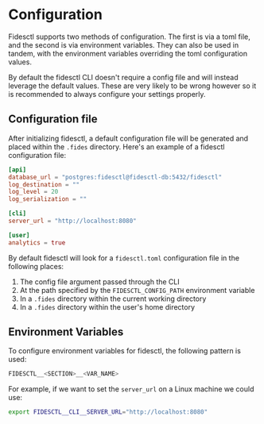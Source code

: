 # Configuration

Fidesctl supports two methods of configuration. The first is via a toml file, and the second is via environment variables. They can also be used in tandem, with the environment variables overriding the toml configuration values.

By default the fidesctl CLI doesn't require a config file and will instead leverage the default values. These are very likely to be wrong however so it is recommended to always configure your settings properly.

## Configuration file

After initializing fidesctl, a default configuration file will be generated and placed within the `.fides` directory. Here's an example of a fidesctl configuration file:

```toml title="fidesctl.toml"
[api]
database_url = "postgres:fidesctl@fidesctl-db:5432/fidesctl"
log_destination = ""
log_level = 20
log_serialization = ""

[cli]
server_url = "http://localhost:8080"

[user]
analytics = true
```

By default fidesctl will look for a `fidesctl.toml` configuration file in the following places:

1. The config file argument passed through the CLI
1. At the path specified by the `FIDESCTL_CONFIG_PATH` environment variable
1. In a `.fides` directory within the current working directory
1. In a `.fides` directory within the user's home directory

## Environment Variables

To configure environment variables for fidesctl, the following pattern is used:

```sh
FIDESCTL__<SECTION>__<VAR_NAME>
```

For example, if we want to set the `server_url` on a Linux machine we could use:

```sh
export FIDESCTL__CLI__SERVER_URL="http://localhost:8080"
```
